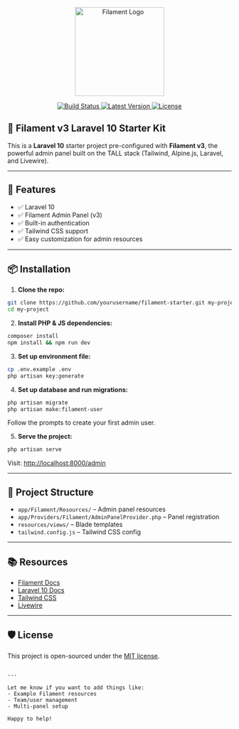 
<p align="center">
  <a href="https://filamentphp.com" target="_blank">
    <img src="https://filamentphp.com/images/logo.svg" width="200" alt="Filament Logo">
  </a>
</p>

<p align="center">
  <a href="https://github.com/filamentphp/filament/actions">
    <img src="https://github.com/filamentphp/filament/workflows/tests/badge.svg" alt="Build Status">
  </a>
  <a href="https://packagist.org/packages/filament/filament">
    <img src="https://img.shields.io/packagist/v/filament/filament" alt="Latest Version">
  </a>
  <a href="https://packagist.org/packages/filament/filament">
    <img src="https://img.shields.io/packagist/l/filament/filament" alt="License">
  </a>
</p>

## 🚀 Filament v3 Laravel 10 Starter Kit

This is a **Laravel 10** starter project pre-configured with **Filament v3**, the powerful admin panel built on the TALL stack (Tailwind, Alpine.js, Laravel, and Livewire).

---

## 🔧 Features

- ✅ Laravel 10
- ✅ Filament Admin Panel (v3)
- ✅ Built-in authentication
- ✅ Tailwind CSS support
- ✅ Easy customization for admin resources

---

## 📦 Installation

1. **Clone the repo:**

```bash
git clone https://github.com/yourusername/filament-starter.git my-project
cd my-project
```

2. **Install PHP & JS dependencies:**

```bash
composer install
npm install && npm run dev
```

3. **Set up environment file:**

```bash
cp .env.example .env
php artisan key:generate
```

4. **Set up database and run migrations:**

```bash
php artisan migrate
php artisan make:filament-user
```

Follow the prompts to create your first admin user.

5. **Serve the project:**

```bash
php artisan serve
```

Visit: [http://localhost:8000/admin](http://localhost:8000/admin)

---

## 📁 Project Structure

- `app/Filament/Resources/` – Admin panel resources
- `app/Providers/Filament/AdminPanelProvider.php` – Panel registration
- `resources/views/` – Blade templates
- `tailwind.config.js` – Tailwind CSS config

---

## 📚 Resources

- [Filament Docs](https://filamentphp.com/docs)
- [Laravel 10 Docs](https://laravel.com/docs/10.x)
- [Tailwind CSS](https://tailwindcss.com)
- [Livewire](https://laravel-livewire.com)

---

## 🛡 License

This project is open-sourced under the [MIT license](https://opensource.org/licenses/MIT).
```

---

Let me know if you want to add things like:
- Example Filament resources
- Team/user management
- Multi-panel setup

Happy to help!
